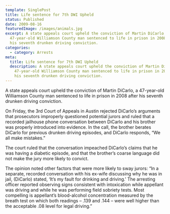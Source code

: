 ```yaml
---
template: SinglePost
title: Life sentence for 7th DWI Upheld
status: Published
date: 2009-08-16
featuredImage: /images/animals.jpg
excerpt: A state appeals court upheld the conviction of Martin DiCarlo, a
  47-year-old Williamson County man sentenced to life in prison in 2008 after
  his seventh drunken driving conviction.
categories:
  - category: Arrests
meta:
  title: Life sentence for 7th DWI Upheld
  description: A state appeals court upheld the conviction of Martin DiCarlo, a
    47-year-old Williamson County man sentenced to life in prison in 2008 after
    his seventh drunken driving conviction.
---
```

<!--StartFragment-->

A state appeals court upheld the conviction of Martin DiCarlo, a 47-year-old Williamson County man sentenced to life in prison in 2008 after his seventh drunken driving conviction.

On Friday, the 3rd Court of Appeals in Austin rejected DiCarlo’s arguments that prosecutors improperly questioned potential jurors and ruled that a recorded jailhouse phone conversation between DiCarlo and his brother was properly introduced into evidence. In the call, the brother berates DiCarlo for previous drunken driving episodes, and DiCarlo responds, “We all make mistakes.”

The court ruled that the conversation impeached DiCarlo’s claims that he was having a diabetic episode, and that the brother’s coarse language did not make the jury more likely to convict.

The opinion noted other factors that were more likely to sway jurors: “In a separate, recorded conversation with his ex-wife discussing why he was in jail, (DiCarlo) stated, ‘It’s my fault for drinking and driving.’ The arresting officer reported observing signs consistent with intoxication while appellant was driving and while he was performing field sobriety tests. Most compelling is appellant’s blood-alcohol concentration measured by the breath test on which both readings – .139 and .144 – were well higher than the acceptable .08 level for legal driving.”

<!--EndFragment-->